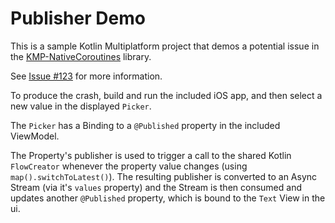 # Publisher Demo

This is a sample Kotlin Multiplatform project that demos a potential issue in
the [KMP-NativeCoroutines](https://github.com/rickclephas/KMP-NativeCoroutines) library.

See [Issue #123](https://github.com/rickclephas/KMP-NativeCoroutines/issues/123) for more information.

To produce the crash, build and run the included iOS app, and then select a new value in the displayed
`Picker`.

The `Picker` has a Binding to a `@Published` property in the included ViewModel.

The Property's publisher is used to trigger a call to the shared Kotlin `FlowCreator` whenever
the property value changes (using `map().switchToLatest()`). The resulting publisher is converted to
an Async Stream (via it's `values` property) and the Stream is then consumed and updates 
another `@Published` property, which is bound to the `Text` View in the ui.